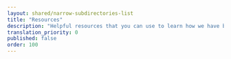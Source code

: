 ```yaml
---
layout: shared/narrow-subdirectories-list
title: "Resources"
description: "Helpful resources that you can use to learn how we have built and maintain the site"
translation_priority: 0
published: false
order: 100
---
```

